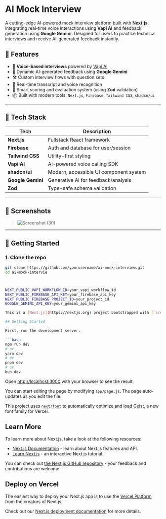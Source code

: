 # AI Mock Interview

A cutting-edge AI-powered mock interview platform built with **Next.js**, integrating real-time voice interactions using **Vapi AI** and feedback generation using **Google Gemini**. Designed for users to practice technical interviews and receive AI-generated feedback instantly.

## 🚀 Features

- 🎤 **Voice-based interviews** powered by [Vapi AI](https://vapi.ai)
- 🤖 Dynamic AI-generated feedback using **Google Gemini**
- 🛠️ Custom interview flows with question sets
- 💬 Real-time transcript and voice recognition
- 🧠 Smart scoring and evaluation system (using **Zod** validation)
- 📦 Built with modern tools: `Next.js`, `Firebase`, `Tailwind CSS`, `shadcn/ui`

---

## 🧰 Tech Stack

| Tech           | Description                            |
|----------------|----------------------------------------|
| **Next.js**    | Fullstack React framework              |
| **Firebase**   | Auth and database for user/session     |
| **Tailwind CSS** | Utility-first styling                |
| **Vapi AI**    | AI-powered voice calling SDK           |
| **shadcn/ui**  | Modern, accessible UI component system |
| **Google Gemini** | Generative AI for feedback/analysis |
| **Zod**        | Type-safe schema validation            |

---

## 📸 Screenshots

> ![Screenshot (30)](https://github.com/user-attachments/assets/da5ffb78-6983-408e-9f7b-c495afa3b3b5)
> 



---

## 🧪 Getting Started

### 1. Clone the repo

```bash
git clone https://github.com/yourusername/ai-mock-interview.git
cd ai-mock-intervie



NEXT_PUBLIC_VAPI_WORKFLOW_ID=your_vapi_workflow_id
NEXT_PUBLIC_FIREBASE_API_KEY=your_firebase_api_key
NEXT_PUBLIC_FIREBASE_PROJECT_ID=your_project_id
GOOGLE_GEMINI_API_KEY=your_gemini_api_key

This is a [Next.js](https://nextjs.org) project bootstrapped with [`create-next-app`](https://github.com/vercel/next.js/tree/canary/packages/create-next-app).

## Getting Started

First, run the development server:

```bash
npm run dev
# or
yarn dev
# or
pnpm dev
# or
bun dev
```

Open [http://localhost:3000](http://localhost:3000) with your browser to see the result.

You can start editing the page by modifying `app/page.js`. The page auto-updates as you edit the file.

This project uses [`next/font`](https://nextjs.org/docs/app/building-your-application/optimizing/fonts) to automatically optimize and load [Geist](https://vercel.com/font), a new font family for Vercel.

## Learn More

To learn more about Next.js, take a look at the following resources:

- [Next.js Documentation](https://nextjs.org/docs) - learn about Next.js features and API.
- [Learn Next.js](https://nextjs.org/learn) - an interactive Next.js tutorial.

You can check out [the Next.js GitHub repository](https://github.com/vercel/next.js) - your feedback and contributions are welcome!

## Deploy on Vercel

The easiest way to deploy your Next.js app is to use the [Vercel Platform](https://vercel.com/new?utm_medium=default-template&filter=next.js&utm_source=create-next-app&utm_campaign=create-next-app-readme) from the creators of Next.js.

Check out our [Next.js deployment documentation](https://nextjs.org/docs/app/building-your-application/deploying) for more details.
